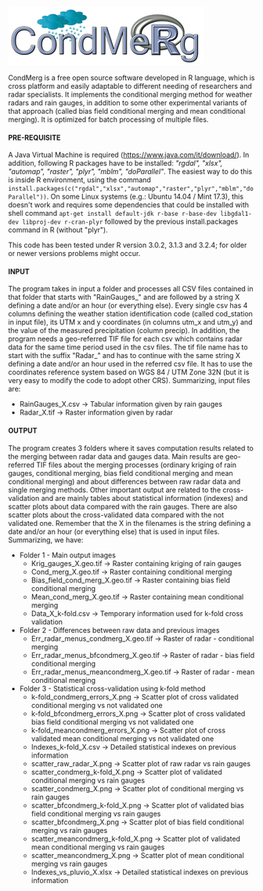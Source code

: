 ![alt tag](./logo/CondMerg.png)

CondMerg is a free open source software developed in R language, which is cross platform and easily adaptable to different needing of researchers and radar specialists. It implements the conditional merging method for weather radars and rain gauges, in addition to some other experimental variants of that approach (called bias field conditional merging and mean conditional merging). It is optimized for batch processing of multiple files.

#### PRE-REQUISITE
A Java Virtual Machine is required (https://www.java.com/it/download/).
In addition, following R packages have to be installed: *"rgdal", "xlsx", "automap", "raster", "plyr", "mblm", "doParallel"*.
The easiest way to do this is inside R environment, using the command `install.packages(c("rgdal","xlsx","automap","raster","plyr","mblm","doParallel"))`.
On some Linux systems (e.g.: Ubuntu 14.04 / Mint 17.3), this doesn't work and requires some dependencies that could be installed with shell command `apt-get install default-jdk r-base r-base-dev libgdal1-dev libproj-dev r-cran-plyr` followed by the previous install.packages command in R (without "plyr").

This code has been tested under R version 3.0.2, 3.1.3 and 3.2.4; for older or newer versions problems might occur.

#### INPUT
The program takes in input a folder and processes all CSV files contained in that folder that starts with "RainGauges_" and are followed by a string X defining a date and/or an hour (or everything else). Every single csv has 4 columns defining the weather station identification code (called cod_station in input file), its UTM x and y coordinates (in columns utm_x and utm_y) and the value of the measured precipitation (column precip). In addition, the program needs a geo-referred TIF file for each csv which contains radar data for the same time period used in the csv files. The tif file name has to  start with the suffix "Radar_" and has to continue with the same string X defining a date and/or an hour used in the referred csv file. It has to use the coordinates reference system based on WGS 84 / UTM Zone 32N (but it is  very easy to modify the code to adopt other CRS).
Summarizing, input files are:
  - RainGauges_X.csv -> Tabular information given by rain gauges
  - Radar_X.tif -> Raster information given by radar

#### OUTPUT
The program creates 3 folders where it saves computation results related to the merging between radar data and gauges data. Main results are geo-referred TIF files about the merging processes (ordinary kriging of rain gauges, conditional merging, bias field conditional merging and mean conditional merging) and about differences between raw radar data and single merging methods. Other important output are related to the cross-validation and are mainly tables about statistical information (indexes) and scatter plots about data compared with the rain gauges. There are also scatter plots about the cross-validated data compared with the not validated one. Remember that the X in the filenames is the string defining a date and/or an hour (or everything else) that is used in input files.
Summarizing, we have:
- Folder 1 - Main output images
  -   Krig_gauges_X.geo.tif -> Raster containing kriging of rain gauges
  -   Cond_merg_X.geo.tif -> Raster containing conditional merging
  -   Bias_field_cond_merg_X.geo.tif -> Raster containing bias field conditional merging
  -   Mean_cond_merg_X.geo.tif -> Raster containing mean conditional merging
  -   Data_X_k-fold.csv -> Temporary information used for k-fold cross validation
- Folder 2 - Differences between raw data and previous images
  -   Err_radar_menus_condmerg_X.geo.tif -> Raster of radar - conditional merging
  -   Err_radar_menus_bfcondmerg_X.geo.tif -> Raster of radar - bias field conditional merging
  -   Err_radar_menus_meancondmerg_X.geo.tif -> Raster of radar - mean conditional merging
- Folder 3 - Statistical cross-validation using k-fold method
  -   k-fold_condmerg_errors_X.png -> Scatter plot of cross validated conditional merging vs not validated one
  -   k-fold_bfcondmerg_errors_X.png -> Scatter plot of cross validated bias field conditional merging vs not validated one
  -   k-fold_meancondmerg_errors_X.png -> Scatter plot of cross validated mean conditional merging vs not validated one
  -   Indexes_k-fold_X.csv -> Detailed statistical indexes on previous information
  -   scatter_raw_radar_X.png -> Scatter plot of raw radar vs rain gauges
  -   scatter_condmerg_k-fold_X.png -> Scatter plot of validated conditional merging vs rain gauges
  -   scatter_condmerg_X.png -> Scatter plot of conditional merging vs rain gauges
  -   scatter_bfcondmerg_k-fold_X.png -> Scatter plot of validated bias field conditional merging vs rain gauges
  -   scatter_bfcondmerg_X.png -> Scatter plot of bias field conditional merging vs rain gauges
  -   scatter_meancondmerg_k-fold_X.png -> Scatter plot of validated mean conditional merging vs rain gauges
  -   scatter_meancondmerg_X.png -> Scatter plot of mean conditional merging vs rain gauges
  -   Indexes_vs_pluvio_X.xlsx -> Detailed statistical indexes on previous information
